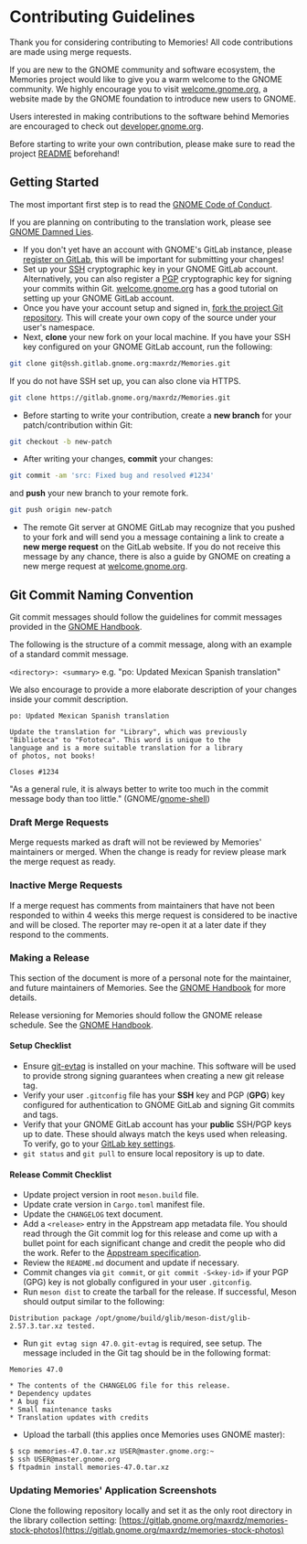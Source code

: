 # Contributing Guidelines

Thank you for considering contributing to Memories!
All code contributions are made using merge requests.

If you are new to the GNOME community and software ecosystem,
the Memories project would like to give you a warm welcome to
the GNOME community. We highly encourage you to visit
[welcome.gnome.org](https://welcome.gnome.org/), a website
made by the GNOME foundation to introduce new users to GNOME.

Users interested in making contributions to the software
behind Memories are encouraged to check out
[developer.gnome.org](https://developer.gnome.org/).

Before starting to write your own contribution, please make
sure to read the project [README](./README) beforehand!

## Getting Started

The most important first step is to read the
[GNOME Code of Conduct](https://conduct.gnome.org/).

If you are planning on contributing to the translation work,
please see [GNOME Damned Lies](https://l10n.gnome.org/).

- If you don't yet have an account with GNOME's GitLab instance,
please [register on GitLab](https://gitlab.gnome.org/users/sign_up),
this will be important for submitting your changes!
- Set up your [SSH](https://en.wikipedia.org/wiki/Secure_Shell)
cryptographic key in your GNOME GitLab account.
Alternatively, you can also register a
[PGP](https://en.wikipedia.org/wiki/Pretty_Good_Privacy)
cryptographic key for signing your commits within Git.
[welcome.gnome.org](https://welcome.gnome.org/en/app/Loupe/#setting-up-gitlab)
has a good tutorial on setting up your GNOME GitLab account.
- Once you have your account setup and signed in,
[fork the project Git repository](https://gitlab.gnome.org/maxrdz/Memories).
This will create your own copy of the source under your user's namespace.
- Next, **clone** your new fork on your local machine. If you have your
SSH key configured on your GNOME GitLab account, run the following:
```sh
git clone git@ssh.gitlab.gnome.org:maxrdz/Memories.git
```
If you do not have SSH set up, you can also clone via HTTPS.
```sh
git clone https://gitlab.gnome.org/maxrdz/Memories.git
```
- Before starting to write your contribution, create a **new branch**
for your patch/contribution within Git:
```sh
git checkout -b new-patch
```
- After writing your changes, **commit** your changes:
```sh
git commit -am 'src: Fixed bug and resolved #1234'
```
and **push** your new branch to your remote fork.
```sh
git push origin new-patch
```
- The remote Git server at GNOME GitLab may recognize that
you pushed to your fork and will send you a message containing
a link to create a **new merge request** on the GitLab website.
If you do not receive this message by any chance, there is also
a guide by GNOME on creating a new merge request at
[welcome.gnome.org](https://welcome.gnome.org/en/app/Loupe/#creating-a-merge-request).

## Git Commit Naming Convention

Git commit messages should follow the guidelines for commit
messages provided in the
[GNOME Handbook](https://handbook.gnome.org/development/commit-messages.html).

The following is the structure of a commit message, along
with an example of a standard commit message.

`<directory>: <summary>` e.g. "po: Updated Mexican Spanish translation"

We also encourage to provide a more elaborate description of
your changes inside your commit description.

```
po: Updated Mexican Spanish translation

Update the translation for "Library", which was previously
"Biblioteca" to "Fototeca". This word is unique to the
language and is a more suitable translation for a library
of photos, not books!

Closes #1234
```

"As a general rule, it is always better to write too much in the
commit message body than too little."
(GNOME/[gnome-shell](https://gitlab.gnome.org/GNOME/gnome-shell/-/blob/9f5a323e06d6b5b3818d934ba5b31c437c4c07b3/docs/commit-messages.md))

### Draft Merge Requests

Merge requests marked as draft will not be reviewed by Memories'
maintainers or merged. When the change is ready for review please
mark the merge request as ready.

### Inactive Merge Requests

If a merge request has comments from maintainers that have not been
responded to within 4 weeks this merge request is considered to be
inactive and will be closed. The reporter may re-open it at a later
date if they respond to the comments.

### Making a Release

This section of the document is more of a personal note for the
maintainer, and future maintainers of Memories. See the
[GNOME Handbook](https://handbook.gnome.org/maintainers/making-a-release.html)
for more details.

Release versioning for Memories should follow the GNOME release
schedule.
See the [GNOME Handbook](https://handbook.gnome.org/maintainers.html).

#### Setup Checklist

- Ensure [git-evtag](https://github.com/cgwalters/git-evtag) is
installed on your machine. This software will be used to provide
strong signing guarantees when creating a new git release tag.
- Verify your user `.gitconfig` file has your **SSH** key and PGP
(**GPG**) key configured for authentication to GNOME GitLab and
signing Git commits and tags.
- Verify that your GNOME GitLab account has your **public** SSH/PGP
keys up to date. These should always match the keys used when
releasing. To verify, go to your
[GitLab key settings](https://gitlab.gnome.org/-/user_settings/gpg_keys#index).
- `git status` and `git pull` to ensure local repository is up to date.

#### Release Commit Checklist

- Update project version in root `meson.build` file.
- Update crate version in `Cargo.toml` manifest file.
- Update the `CHANGELOG` text document.
- Add a `<release>` entry in the Appstream app metadata file. You
should read through the Git commit log for this release and come up
with a bullet point for each significant change and credit the
people who did the work. Refer to the
[Appstream specification](https://www.freedesktop.org/software/appstream/docs/).
- Review the `README.md` document and update if necessary.
- Commit changes via `git commit`, or `git commit -S<key-id>` if your
PGP (GPG) key is not globally configured in your user `.gitconfig`.
- Run `meson dist` to create the tarball for the release. If
successful, Meson should output similar to the following:
```
Distribution package /opt/gnome/build/glib/meson-dist/glib-2.57.3.tar.xz tested.
```
- Run `git evtag sign 47.0`. `git-evtag` is required, see setup. The
message included in the Git tag should be in the following format:
```
Memories 47.0

* The contents of the CHANGELOG file for this release.
* Dependency updates
* A bug fix
* Small maintenance tasks
* Translation updates with credits
```
- Upload the tarball (this applies once Memories uses GNOME master):
```
$ scp memories-47.0.tar.xz USER@master.gnome.org:~
$ ssh USER@master.gnome.org
$ ftpadmin install memories-47.0.tar.xz
```

### Updating Memories' Application Screenshots

Clone the following repository locally and set it as the only
root directory in the library collection setting:
[https://gitlab.gnome.org/maxrdz/memories-stock-photos](https://gitlab.gnome.org/maxrdz/memories-stock-photos)
